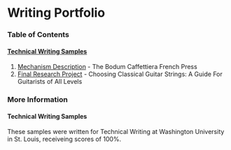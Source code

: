 # Writing Portfolio

### Table of Contents
#### [Technical Writing Samples](https://github.com/chloeehaynes/writing/blob/main/technical_writing_samples)
1. [Mechanism Description](https://github.com/chloeehaynes/writing/blob/main/technical_writing_samples/Mechanism%20Description.pdf) - The Bodum Caffettiera French Press
2. [Final Research Project](https://github.com/chloeehaynes/writing/blob/main/technical_writing_samples/final-research-project.md) - Choosing Classical Guitar Strings: A Guide For Guitarists of All Levels


### More Information
#### Technical Writing Samples
These samples were written for Technical Writing at Washington University in St. Louis, receiveing scores of 100%.
